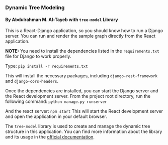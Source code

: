 ### Dynamic Tree Modeling
#### By Abdulrahman M. Al-Tayeb with `tree-model` Library

This is a React-Django application, so you should know how to run a Django server. You can run and render the sample graph directly from the React application.

**NOTE:** You need to install the dependencies listed in the `requirements.txt` file for Django to work properly.

Type: `pip install -r requirements.txt`

This will install the necessary packages, including `django-rest-framework` and `django-cors-headers`.

Once the dependencies are installed, you can start the Django server and the React development server. From the project root directory, run the following command: `python manage.py runserver`

And the react server: `npm start`
This will start the React development server and open the application in your default browser.

The `tree-model` library is used to create and manage the dynamic tree structure in this application. You can find more information about the library and its usage in the [official documentation](https://www.npmjs.com/package/tree-model).